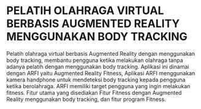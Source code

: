 # PELATIH OLAHRAGA VIRTUAL BERBASIS AUGMENTED REALITY MENGGUNAKAN BODY TRACKING


Pelatih olahraga virtual berbasis Augmented Reality dengan menggunakan body tracking, membantu pengguna ketika melakukan olahraga tanpa adanya pelatih dengan menggunakan body tracking. Aplikasi ini dinamai dengan ARFI yaitu Augmented Reality Fitness, Aplikasi ARFI menggunakan kamera handphone untuk mendeteksi body tracking kepada pengguna ketika berolahraga. ARFI memiliki target pengguna yang ingin melakukan fitness. Fitur utama yang disediakan Fitur Fitness dengan Augmented Reality menggunakan body tracking, dan fitur program Fitness.

[//]: # (| Tampilan Utama                               | Tampilan Detail Workout                      | Tampilan Kamera                              |)

[//]: # (|----------------------------------------------|----------------------------------------------|----------------------------------------------|)

[//]: # (| <img src="screenshots/pic1.jpg" width="200"> | <img src="screenshots/pic2.jpg" width="200"> | <img src="screenshots/pic3.png" width="200"> |)
